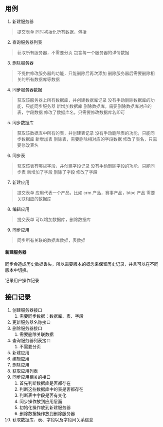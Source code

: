 ## 用例

1. 新建服务器

> 提交表单
> 同时初始化所有数据，包括

2. 查询服务器列表

> 获取所有服务器，不需要分页
> 包含每一个服务器的详情数据

3. 删除服务器

> 不提供修改服务器的功能，只能删除后再次添加
> 删除服务器后需要删除相关的所有数据库等数据

4. 同步服务器数据

> 获取该服务器上所有数据库，并创建数据库记录
> 没有手动删除数据库的功能，只能同步服务器
> 新增加数据库
> 删除数据库，需要删除数据库对应的表，字段数据
> 修改了数据库名，只需要修改数据库名即可

5. 同步数据库

> 获取该数据库中所有的表，并创建表记录
> 没有手动删除表的功能，只能同步数据库
> 新增加表
> 删除表，需要删除相对应的字段数据
> 修改了表名，只需要修改表名

6. 同步表

> 获取该表有哪些字段，并创建字段记录
> 没有手动删除字段的功能，只能同步表
> 新增加了字段
> 删除了字段
> 修改了字段

7. 新建应用

> 提交表单
> 应用代表一个产品，比如 crm 产品，赛事产品，btoc 产品
> 需要关联相应的数据库

8. 编辑应用

> 提交表单
> 可以增加数据库，删除数据库

9. 同步应用

> 同步所有关联的数据库数据，表数据

#### 新建服务器

同步会造成历史数据丢失，所以需要版本的概念来保留历史记录，并且可以在不同版本中切换。

记录用户操作记录

## 接口记录

1. 创建服务器接口
   1. 需要同步数据：数据库、表、字段
2. 更新服务器名称接口
3. 删除服务器接口
   1. 需要删除关联数据
4. 查询服务器列表接口
   1. 不需要分页
5. 新建应用
6. 编辑应用
7. 删除应用
8. 获取应用列表
9. 同步应用相关的接口
    1. 首先判断数据库是否都存在
    2. 判断这些数据库中的表是否都存在
    3. 判断表中字段是否有变化
    4. 同步操作放到应用层面
    5. 初始化操作放到新建服务器
    6. 删除数据操作放到删除服务器
10. 获取数据库、表、字段以及字段间关系信息
